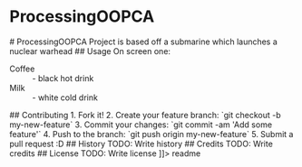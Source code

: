 # ProcessingOOPCA

<snippet>
  <content>
    # ProcessingOOPCA
      Project is based off a submarine which launches a nuclear warhead
    ## Usage
    On screen one:
      <dl>
        <dt>Coffee</dt>
        <dd>- black hot drink</dd>
        <dt>Milk</dt>
        <dd>- white cold drink</dd>
      </dl>
    ## Contributing
    1. Fork it!
    2. Create your feature branch: `git checkout -b my-new-feature`
    3. Commit your changes: `git commit -am 'Add some feature'`
    4. Push to the branch: `git push origin my-new-feature`
    5. Submit a pull request :D
    ## History
    TODO: Write history
    ## Credits
    TODO: Write credits
    ## License
    TODO: Write license
    ]]></content>
  <tabTrigger>readme</tabTrigger>
</snippet>
